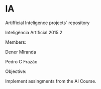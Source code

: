 # IA
Artifficial Inteligence projects` repository 

Inteligência Artificial 2015.2

Members:

Dener Miranda

Pedro C Frazão

Objective:

Implement assingments from the AI Course.
